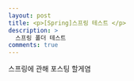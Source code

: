 ```yaml
---
layout: post
title: <p>[Spring]스프링 테스트 </p>
description: >
  스프링 폴더 테스트
comments: true
---
```

스프링에 관해 포스팅 할게염

